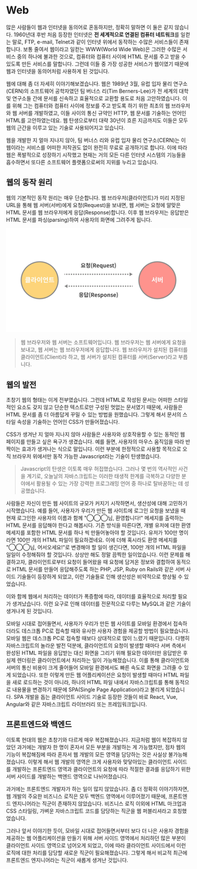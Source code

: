 # Web

많은 사람들이 웹과 인터넷을 동의어로 혼동하지만, 정확히 말하면 이 둘은 같지 않습니다. 1960년대 후반 처음 등장한 인터넷은 **전 세계적으로 연결된 컴퓨터 네트워크**를 일컫는 말로, FTP, e-mail, Telnet과 같이 인터넷 위에서 동작하는 수많은 서비스들이 존재합니다. 보통 줄여서 웹이라고 일컫는 WWW\(World Wide Web\)은 그러한 수많은 서비스 중의 하나에 불과한 것으로, 컴퓨터와 컴퓨터 사이에 HTML 문서를 주고 받을 수 있도록 만든 서비스를 말합니다. 그런데 이들 중 가장 성공한 서비스가 웹이였기 때문에 웹과 인터넷을 동의어처럼 사용하게 된 것입니다.

웹에 대해 좀 더 자세히 이야기해보겠습니다. 웹은 1989년 3월, 유럽 입자 물리 연구소\(CERN\)의 소프트웨어 공학자였던 팀 버너스 리\(Tim Berners-Lee\)가 전 세계의 대학 및 연구소들 간에 문서를 신속하고 효율적으로 교환할 용도로 처음 고안하였습니다. 이를 위해 그는 컴퓨터와 컴퓨터 사이에 정보를 주고 받도록 하기 위한 최초의 웹 브라우저와 웹 서버를 개발하였고, 이들 사이의 통신 규약인 HTTP, 웹 문서를 기술하는 언어인 HTML를 고안하였는데요. 웹 탄생으로부터 대략 30년이 흐른 지금까지도 이들은 모두 웹의 근간을 이루고 있는 기술로 사용되어지고 있습니다.

웹을 개발한 지 얼마 지나지 않아, 팀 버너스 리와 유럽 입자 물리 연구소\(CERN\)는 이 웹이라는 서비스를 어떠한 저작권도 없이 완전히 무료로 공개하기로 합니다. 이에 따라 웹은 폭발적으로 성장하기 시작했고 현재는 거의 모든 다른 인터넷 시스템의 기능들을 흡수하면서 또다른 소프트웨어 플랫폼으로써의 지위를 누리고 있습니다.

## 웹의 동작 원리

웹의 기본적인 동작 원리는 매우 단순합니다. 웹 브라우저\(클라이언트\)가 미리 지정된 URL을 통해 웹 서버\(서버\)에게 요청\(Request\)을 보내면, 웹 서버는 요청에 알맞은 HTML 문서를 웹 브라우저에게 응답\(Response\)합니다. 이후 웹 브라우저는 응답받은 HTML 문서를 파싱\(parsing\)하여 사용자의 화면에 그려주게 됩니다.

![&#xD074;&#xB77C;&#xC774;&#xC5B8;&#xD2B8;&#xC640; &#xC11C;&#xBC84;](../.gitbook/assets/client-server%20%283%29.jpg)

> 웹 브라우저와 웹 서버는 소프트웨어입니다. 웹 브라우저는 웹 서버에게 요청을 보내고, 웹 서버는 웹 브라우저에게 응답합니다. 웹 브라우저가 설치된 컴퓨터를 클라이언트\(Client\)라 하고, 웹 서버가 설치된 컴퓨터를 서버\(Server\)라고 부릅니다.

## 웹의 발전

초창기 웹의 형태는 이게 전부였습니다. 그런데 HTML로 작성된 문서는 어떠한 스타일적인 요소도 갖지 않고 단순한 텍스트로만 구성된 멋없는 문서였기 때문에, 사람들은 HTML 문서를 좀 더 아름답게 꾸밀 수 있는 방법을 원했습니다. 그렇게 해서 문서의 스타일 속성을 기술하는 언어인 CSS가 만들어졌습니다.

CSS가 생겨난 지 얼마 지나지 않아 사람들은 사용자와 상호작용할 수 있는 동적인 웹 페이지를 만들고 싶은 욕구가 생겼습니다. 예를 들면, 사용자의 마우스 움직임을 따라 반짝이는 효과가 생겨나는 식으로 말입니다. 이런 부분에 한정적으로 사용할 목적으로 오직 브라우저 위에서만 동작 가능한 Javascript라는 기술이 탄생했습니다.

> Javascript의 탄생은 이토록 매우 허접했습니다. 그러나 몇 번의 역사적인 사건을 계기로, 오늘날의 자바스크립트는 이러한 태생적 한계를 극복하고 다양한 분야에서 활용될 수 있는 가장 강력한 프로그래밍 언어 중 하나로 탈바꿈하는 데 성공했습니다.

사람들은 자신이 만든 웹 사이트의 규모가 커지기 시작하면서, 생산성에 대해 고민하기 시작했습니다. 예를 들어, 사용자가 우리가 만든 웹 사이트에 로그인 요청을 보냈을 때 현재 로그인한 사용자의 이름과 함께 "◯◯◯님, 환영합니다!" 메세지를 출력하는 HTML 문서를 응답해야 한다고 해봅시다. 기존 방식을 따른다면, 개별 유저에 대한 환영 메세지를 포함한 HTML 문서를 하나 씩 만들어놓아야 할 것입니다. 유저가 100만 명이라면 100만 개의 HTML 파일이 필요하겠네요. 이에 더해 혹시라도 환영 메세지를 "◯◯◯님, 어서오세요!"로 변경해야 할 일이 생긴다면, 100만 개의 HTML 파일을 일일이 수정해줘야 할 것입니다. 상상만 해도 정말 끔찍한 일이었습니다. 이런 문제를 해결하고자, 클라이언트로부터 요청이 들어왔을 때 요청에 담겨온 정보와 결합하여 동적으로 HTML 문서를 만들어 응답해주도록 하는 PHP, JSP, Ruby on Rails와 같은 서버 사이드 기술들이 등장하게 되었고, 이런 기술들로 인해 생산성은 비약적으로 향상될 수 있었습니다.

이와 함께 웹에서 처리하는 데이터가 폭증함에 따라, 데이터를 효율적으로 처리할 필요가 생겨났습니다. 이런 요구로 인해 데이터를 전문적으로 다루는 MySQL과 같은 기술이 생겨나게 된 것입니다.

모바일 시대로 접어들면서, 사용자가 우리가 만든 웹 사이트를 모바일 환경에서 접속하더라도 데스크톱 PC로 접속할 때와 유사한 사용자 경험을 제공할 방법이 필요했습니다. 모바일 웹은 데스크톱 PC로 접속할 때보다 상대적으로 많이 느렸기 때문입니다. 다행히 자바스크립트의 놀라운 발전 덕분에, 클라이언트의 요청이 발생할 때마다 서버 측에서 완성된 HTML 파일을 응답받는 대신 화면을 그리기 위해 필요한 데이터만 응답받은 후 실제 렌더링은 클라이언트에서 처리하는 일이 가능해졌습니다. 이를 통해 클라이언트와 서버의 통신 비용이 크게 줄어들어 모바일 환경에서도 빠른 속도로 화면을 그려줄 수 있게 되었습니다. 또한 이렇게 만든 웹 어플리케이션은 요청이 발생할 때마다 HTML 파일을 새로 로드하는 것이 아니라, 하나의 HTML 파일 내에서 자바스크립트를 통해 동적으로 내용물을 변경하기 때문에 SPA\(Single Page Application\)라고 불리게 되었습니다. SPA 개발을 돕는 클라이언트 사이드 기술로 등장한 것들이 바로 React, Vue, Angular와 같은 자바스크립트 라이브러리 또는 프레임워크입니다.

## 프론트엔드와 백엔드

이토록 현대의 웹은 초창기와 다르게 매우 복잡해졌습니다. 지금처럼 웹이 복잡하지 않았던 과거에는 개발자 한 명이 혼자서 모든 부분을 개발하는 게 가능했지만, 점차 웹의 기능이 복잡해짐에 따라 혼자서 웹 개발의 모든 영역을 담당하는 것은 사실상 불가능해졌습니다. 이렇게 해서 웹 개발의 영역은 크게 사용자와 맞닿아있는 클라이언트 사이드를 개발하는 프론트엔드 영역과 클라이언트의 요청에 따라 적절한 결과를 응답하기 위한 서버 사이드를 개발하는 백엔드 영역으로 나뉘어졌습니다.

과거에는 프론트엔드 개발자가 하는 일이 많지 않았습니다. 좀 더 정확히 이야기하자면, 웹 개발의 주요한 비즈니스 로직은 모두 백엔드 영역에서 이루어졌기 때문에, 프론트엔드 엔지니어라는 직군이 존재하지 않았습니다. 비즈니스 로직 이외에 HTML 마크업과 CSS 스타일링, 가벼운 자바스크립트 코드를 담당하는 직군을 웹 퍼블리셔라고 호칭했었습니다.

그러나 앞서 이야기한 듯이, 모바일 시대로 접어들면서부터 보다 더 나은 사용자 경험을 제공하는 웹 어플리케이션을 만들기 위해 서버 사이드 영역에서 처리하던 많은 부분이 클라이언트 사이드 영역으로 넘어오게 되었고, 이에 따라 클라이언트 사이드에서 이런 로직에 대한 처리를 담당할 새로운 직군이 필요해졌습니다. 그렇게 해서 비교적 최근에 프론트엔드 엔지니어라는 직군이 새롭게 생겨난 것입니다.